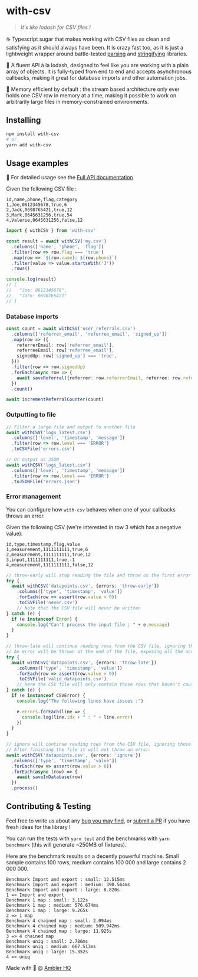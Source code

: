 # with-csv

> _It's like lodash for CSV files !_

☕ Typescript sugar that makes working with CSV files as clean and satisfying as it should always have been. It is crazy fast too, as it is just a lightweight wrapper around battle-tested [parsing](https://www.npmjs.com/package/csv-parser) and [stringifying](https://csv.js.org/stringify/api) libraries.

💅 A fluent API à la lodash, designed to feel like you are working with a plain array of objects. It is fully-typed from end to end and accepts asynchronous callbacks, making it great for database imports and other automation jobs.

🧠 Memory efficient by default : the stream based architecture only ever holds one CSV row in memory at a time, making it possible to work on arbitrarily large files in memory-constrained environments.

## Installing

```bash
npm install with-csv
# or
yarn add with-csv
```

## Usage examples

📜 For detailed usage see the [Full API documentation](API.md)

Given the following CSV file : 

```csv
id,name,phone,flag,category
1,Joe,0612345678,true,6
2,Jack,0698765421,true,12
3,Mark,0645631256,true,54
4,Valerie,0645631256,false,12
```

```typescript
import { withCSV } from 'with-csv'

const result = await withCSV('my.csv')
  .columns(['name', 'phone', 'flag'])
  .filter(row => row.flag === 'true')
  .map(row => `${row.name}: ${row.phone}`)
  .filter(value => value.startsWith('J'))
  .rows()

console.log(result)
// [
//   "Joe: 0612345678",
//   "Jack: 0698765421"
// ]
```

### Database imports

```typescript
const count = await withCSV('user_referrals.csv')
  .columns(['referrer_email', 'referree_email', 'signed_up'])
  .map(row => ({
    referrerEmail: row['referrer_email'],
    referreeEmail: row['referree_email'],
    signedUp: row['signed_up'] === 'true',
  }))
  .filter(row => row.signedUp)
  .forEach(async row => {
    await saveReferral({referrer: row.referrerEmail, referree: row.referreeEmail})
  })
  .count()

await incrementReferralCounter(count)
```

### Outputting to file

```typescript
// Filter a large file and output to another file
await withCSV('logs_latest.csv')
  .columns(['level', 'timestamp', 'message'])
  .filter(row => row.level === 'ERROR')
  .toCSVFile('errors.csv')

// Or output as JSON
await withCSV('logs_latest.csv')
  .columns(['level', 'timestamp', 'message'])
  .filter(row => row.level === 'ERROR')
  .toJSONFile('errors.json')
```

### Error management

You can configure how `with-csv` behaves when one of your callbacks throws an error.

Given the following CSV (we're interested in row 3 which has a negative value):

```csv
id,type,timestamp,flag,value
1,measurement,1111111111,true,6
2,measurement,1111111111,true,12
3,input,1111111111,true,-1
4,measurement,1111111111,false,12
```

```typescript
// throw-early will stop reading the file and throw on the first error 
try {
  await withCSV('datapoints.csv', {errors: 'throw-early'})
    .columns(['type', 'timestamp', 'value'])
    .forEach(row => assert(row.value > 0))
    .toCSVFile('never.csv')
    // Note that the CSV file will never be written
} catch (e) {
  if (e instanceof Error) {
    console.log("Can't process the input file : " + e.message)
  }
}

```

```typescript
// throw-late will continue reading rows from the CSV file, ignoring those that throw.
// An error will be thrown at the end of the file, exposing all the accumulated errors
try {
  await withCSV('datapoints.csv', {errors: 'throw-late'})
    .columns(['type', 'timestamp', 'value'])
    .forEach(row => assert(row.value > 0))
    .toCSVFile('valid_datapoints.csv')
    // Here the CSV file will only contain those rows that haven't caused errors
} catch (e) {
  if (e instanceof CSVError) {
    console.log("The following lines have issues :")

    e.errors.forEach(line => {
      console.log(line.idx + " : " + line.error)
    })
  }
}

```

```typescript
// ignore will continue reading rows from the CSV file, ignoring those that throw.
// After finishing the file it will not throw an error.
await withCSV('datapoints.csv', {errors: 'ignore'})
  .columns(['type', 'timestamp', 'value'])
  .forEach(row => assert(row.value > 0))
  .forEach(async (row) => {
    await saveInDatabase(row)
  })
  .process()
```

## Contributing & Testing

Feel free to write us about any [bug you may find](https://github.com/amblerhq/withCSV/issues), or [submit a PR](https://github.com/amblerhq/withCSV/pulls) if you have fresh ideas for the library !

You can run the tests with `yarn test` and the benchmarks with `yarn benchmark` (this will generate ~250MB of fixtures).

Here are the benchmark results on a decently powerful machine. Small sample contains 100 rows, medium contains 100 000 and large contains 2 000 000.

```
Benchmark Import and export : small: 12.515ms
Benchmark Import and export : medium: 390.564ms
Benchmark Import and export : large: 8.820s
1 => Import and export
Benchmark 1 map : small: 3.122s
Benchmark 1 map : medium: 576.674ms
Benchmark 1 map : large: 9.265s
2 => 1 map
Benchmark 4 chained map : small: 2.094ms
Benchmark 4 chained map : medium: 509.942ms
Benchmark 4 chained map : large: 11.925s
3 => 4 chained map
Benchmark uniq : small: 2.786ms
Benchmark uniq : medium: 667.513ms
Benchmark uniq : large: 15.352s
4 => uniq
```

Made with 💖 @ [Ambler HQ](https://github.com/amblerhq)
